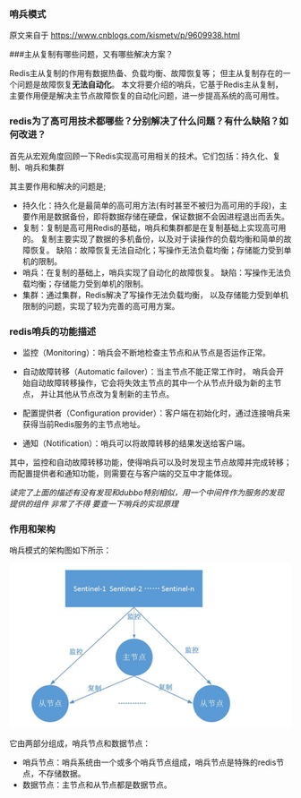### 哨兵模式

原文来自于
https://www.cnblogs.com/kismetv/p/9609938.html


###主从复制有哪些问题，又有哪些解决方案？

Redis主从复制的作用有数据热备、负载均衡、故障恢复等；
但主从复制存在的一个问题是故障恢复**无法自动化**。
本文将要介绍的哨兵，它基于Redis主从复制，
主要作用便是解决主节点故障恢复的自动化问题，进一步提高系统的高可用性。


### redis为了高可用技术都哪些？分别解决了什么问题？有什么缺陷？如何改进？

首先从宏观角度回顾一下Redis实现高可用相关的技术。它们包括：持久化、复制、哨兵和集群

其主要作用和解决的问题是;

* 持久化：持久化是最简单的高可用方法(有时甚至不被归为高可用的手段)，主要作用是数据备份，即将数据存储在硬盘，保证数据不会因进程退出而丢失。
* 复制：复制是高可用Redis的基础，哨兵和集群都是在复制基础上实现高可用的。
  复制主要实现了数据的多机备份，以及对于读操作的负载均衡和简单的故障恢复。
  缺陷：故障恢复无法自动化；写操作无法负载均衡；存储能力受到单机的限制。
* 哨兵：在复制的基础上，哨兵实现了自动化的故障恢复。
  缺陷：写操作无法负载均衡；存储能力受到单机的限制。
* 集群：通过集群，Redis解决了写操作无法负载均衡，
  以及存储能力受到单机限制的问题，实现了较为完善的高可用方案。
  

### redis哨兵的功能描述

* 监控（Monitoring）：哨兵会不断地检查主节点和从节点是否运作正常。
* 自动故障转移（Automatic failover）：当主节点不能正常工作时，
哨兵会开始自动故障转移操作，它会将失效主节点的其中一个从节点升级为新的主节点，
并让其他从节点改为复制新的主节点。
* 配置提供者（Configuration provider）：客户端在初始化时，通过连接哨兵来获得当前Redis服务的主节点地址。

* 通知（Notification）：哨兵可以将故障转移的结果发送给客户端。

其中，监控和自动故障转移功能，使得哨兵可以及时发现主节点故障并完成转移；
而配置提供者和通知功能，则需要在与客户端的交互中才能体现。

_读完了上面的描述有没有发现和dubbo特别相似，用一个中间件作为服务的发现提供的组件
非常了不得 要查一下哨兵的实现原理_

### 作用和架构

哨兵模式的架构图如下所示：

![avatar](./哨兵的结构图.png)

它由两部分组成，哨兵节点和数据节点：

* 哨兵节点：哨兵系统由一个或多个哨兵节点组成，哨兵节点是特殊的redis节点，不存储数据。
* 数据节点：主节点和从节点都是数据节点。


